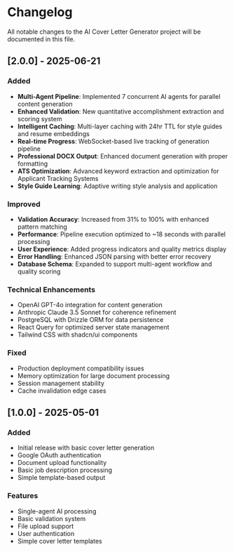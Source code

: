 # Changelog

All notable changes to the AI Cover Letter Generator project will be documented in this file.

## [2.0.0] - 2025-06-21

### Added
- **Multi-Agent Pipeline**: Implemented 7 concurrent AI agents for parallel content generation
- **Enhanced Validation**: New quantitative accomplishment extraction and scoring system
- **Intelligent Caching**: Multi-layer caching with 24hr TTL for style guides and resume embeddings
- **Real-time Progress**: WebSocket-based live tracking of generation pipeline
- **Professional DOCX Output**: Enhanced document generation with proper formatting
- **ATS Optimization**: Advanced keyword extraction and optimization for Applicant Tracking Systems
- **Style Guide Learning**: Adaptive writing style analysis and application

### Improved
- **Validation Accuracy**: Increased from 31% to 100% with enhanced pattern matching
- **Performance**: Pipeline execution optimized to ~18 seconds with parallel processing
- **User Experience**: Added progress indicators and quality metrics display
- **Error Handling**: Enhanced JSON parsing with better error recovery
- **Database Schema**: Expanded to support multi-agent workflow and quality scoring

### Technical Enhancements
- OpenAI GPT-4o integration for content generation
- Anthropic Claude 3.5 Sonnet for coherence refinement
- PostgreSQL with Drizzle ORM for data persistence
- React Query for optimized server state management
- Tailwind CSS with shadcn/ui components

### Fixed
- Production deployment compatibility issues
- Memory optimization for large document processing
- Session management stability
- Cache invalidation edge cases

## [1.0.0] - 2025-05-01

### Added
- Initial release with basic cover letter generation
- Google OAuth authentication
- Document upload functionality
- Basic job description processing
- Simple template-based output

### Features
- Single-agent AI processing
- Basic validation system
- File upload support
- User authentication
- Simple cover letter templates